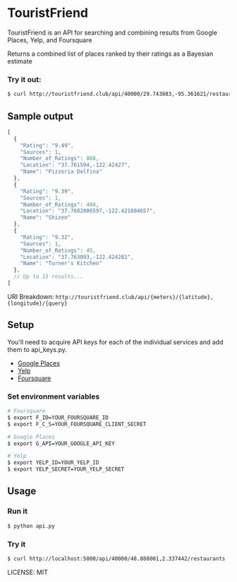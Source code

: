 # TouristFriend


TouristFriend is an API for searching and combining results from Google Places, Yelp, and Foursquare

Returns a combined list of places ranked by their ratings as a Bayesian estimate

### Try it out: 
```Bash
$ curl http://touristfriend.club/api/40000/29.743883,-95.361621/restaurants
```

## Sample output

```JavaScript
[
  {
    "Rating": "9.49",
    "Sources": 1,
    "Number_of_Ratings": 868,
    "Location": "37.761594,-122.42427",
    "Name": "Pizzeria Delfina"
  },
  {
    "Rating": "9.39",
    "Sources": 1,
    "Number_of_Ratings": 404,
    "Location": "37.7682006597,-122.421604657",
    "Name": "Shizen"
  },
  {
    "Rating": "9.32",
    "Sources": 1,
    "Number_of_Ratings": 45,
    "Location": "37.763093,-122.424281",
    "Name": "Turner's Kitchen"
  },
  // Up to 15 results...
]
```

URI Breakdown: `http://touristfriend.club/api/{meters}/{latitude},{longitude}/{query}`

## Setup
You'll need to acquire API keys for each of the individual services and add them to api_keys.py.

+ [Google Places](https://developers.google.com/places/web-service/get-api-key)
+ [Yelp](https://www.yelp.com/developers/v3/manage_app)
+ [Foursquare](https://developer.foursquare.com/)

### Set environment variables

```Bash
# Foursquare
$ export F_ID=YOUR_FOURSQUARE_ID
$ export F_C_S=YOUR_FOURSQUARE_CLIENT_SECRET

# Google Places
$ export G_API=YOUR_GOOGLE_API_KEY

# Yelp
$ export YELP_ID=YOUR_YELP_ID
$ export YELP_SECRET=YOUR_YELP_SECRET
```

## Usage

### Run it
```Bash
$ python api.py
```
### Try it
```Bash
$ curl http://localhost:5000/api/40000/48.888001,2.337442/restaurants
```

LICENSE: MIT
